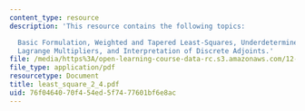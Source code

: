 ```yaml
---
content_type: resource
description: 'This resource contains the following topics:

  Basic Formulation, Weighted and Tapered Least-Squares, Underdetermined Systems and
  Lagrange Multipliers, and Interpretation of Discrete Adjoints.'
file: /media/https%3A/open-learning-course-data-rc.s3.amazonaws.com/12-864-inference-from-data-and-models-spring-2005/76f0464070f454ed5f7477601bf6e8ac_least_square_2_4.pdf
file_type: application/pdf
resourcetype: Document
title: least_square_2_4.pdf
uid: 76f04640-70f4-54ed-5f74-77601bf6e8ac
---
```

